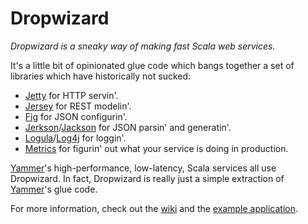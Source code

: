 Dropwizard
==========

*Dropwizard is a sneaky way of making fast Scala web services.*

It's a little bit of opinionated glue code which bangs together a set of libraries which have historically not sucked:

* [Jetty](http://www.eclipse.org/jetty/) for HTTP servin'.
* [Jersey](http://jersey.java.net/) for REST modelin'.
* [Fig](https://github.com/codahale/fig) for JSON configurin'.
* [Jerkson](https://github.com/codahale/jerkson)/[Jackson](http://jackson.codehaus.org) for JSON parsin' and generatin'.
* [Logula](https://github.com/codahale/logula)/[Log4j](http://logging.apache.org/log4j/1.2/) for loggin'.
* [Metrics](https://github.com/codahale/metrics) for figurin' out what your service is doing in production.

[Yammer](https://www.yammer.com)'s high-performance, low-latency, Scala services all use Dropwizard. In fact, Dropwizard
is really just a simple extraction of [Yammer](https://www.yammer.com)'s glue code.

For more information, check out the [wiki](https://github.com/codahale/dropwizard/wiki) and the [example application](https://github.com/codahale/dropwizard-example/).
